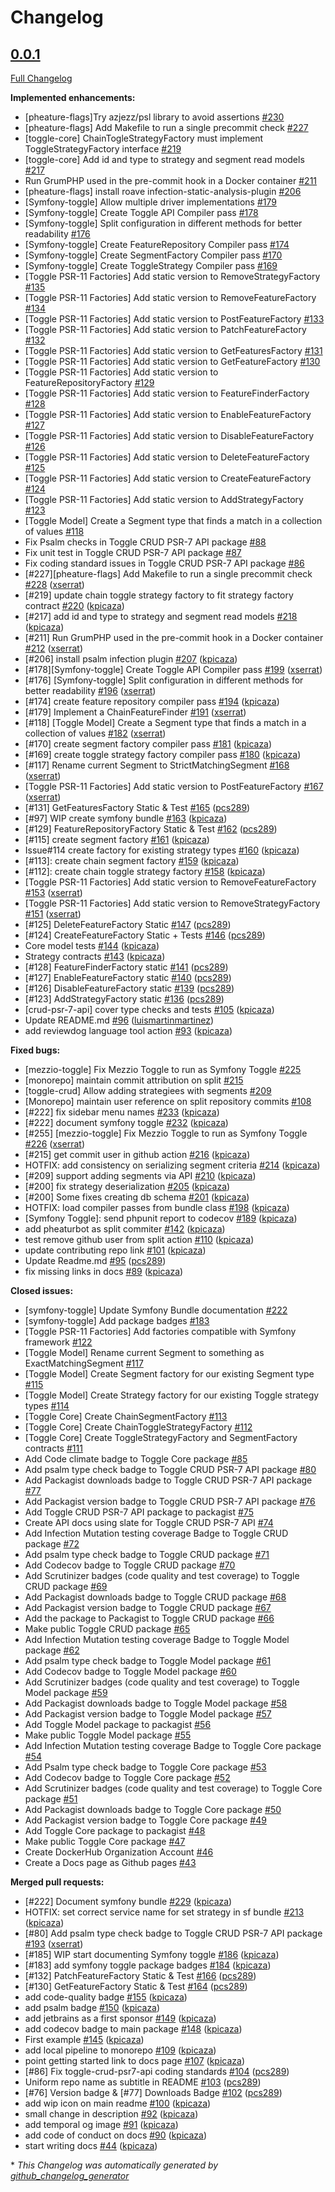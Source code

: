 # Changelog

## [0.0.1](https://github.com/pheature-flags/pheature-flags/tree/0.0.1)

[Full Changelog](https://github.com/pheature-flags/pheature-flags/compare/4efde1b91949256bf8d3b3baf7546150ddcc0e90...0.0.1)

**Implemented enhancements:**

- \[pheature-flags\]Try azjezz/psl library to avoid assertions [\#230](https://github.com/pheature-flags/pheature-flags/issues/230)
- \[pheature-flags\] Add Makefile to run a single precommit check [\#227](https://github.com/pheature-flags/pheature-flags/issues/227)
- \[toggle-core\] ChainTogleStrategyFactory must implement ToggleStrategyFactory interface [\#219](https://github.com/pheature-flags/pheature-flags/issues/219)
- \[toggle-core\] Add id and type to strategy and segment read models [\#217](https://github.com/pheature-flags/pheature-flags/issues/217)
- Run GrumPHP used in the pre-commit hook in a Docker container [\#211](https://github.com/pheature-flags/pheature-flags/issues/211)
- \[pheature-flags\] install roave infection-static-analysis-plugin [\#206](https://github.com/pheature-flags/pheature-flags/issues/206)
- \[Symfony-toggle\] Allow multiple driver implementations [\#179](https://github.com/pheature-flags/pheature-flags/issues/179)
- \[Symfony-toggle\] Create Toggle API Compiler pass [\#178](https://github.com/pheature-flags/pheature-flags/issues/178)
- \[Symfony-toggle\] Split configuration in different methods for better readability [\#176](https://github.com/pheature-flags/pheature-flags/issues/176)
- \[Symfony-toggle\] Create FeatureRepository Compiler pass [\#174](https://github.com/pheature-flags/pheature-flags/issues/174)
- \[Symfony-toggle\] Create SegmentFactory Compiler pass [\#170](https://github.com/pheature-flags/pheature-flags/issues/170)
- \[Symfony-toggle\] Create ToggleStrategy Compiler pass [\#169](https://github.com/pheature-flags/pheature-flags/issues/169)
- \[Toggle PSR-11 Factories\] Add static version to RemoveStrategyFactory [\#135](https://github.com/pheature-flags/pheature-flags/issues/135)
- \[Toggle PSR-11 Factories\] Add static version to RemoveFeatureFactory  [\#134](https://github.com/pheature-flags/pheature-flags/issues/134)
- \[Toggle PSR-11 Factories\] Add static version to PostFeatureFactory [\#133](https://github.com/pheature-flags/pheature-flags/issues/133)
- \[Toggle PSR-11 Factories\] Add static version to PatchFeatureFactory [\#132](https://github.com/pheature-flags/pheature-flags/issues/132)
- \[Toggle PSR-11 Factories\] Add static version to GetFeaturesFactory [\#131](https://github.com/pheature-flags/pheature-flags/issues/131)
- \[Toggle PSR-11 Factories\] Add static version to GetFeatureFactory [\#130](https://github.com/pheature-flags/pheature-flags/issues/130)
- \[Toggle PSR-11 Factories\] Add static version to FeatureRepositoryFactory [\#129](https://github.com/pheature-flags/pheature-flags/issues/129)
- \[Toggle PSR-11 Factories\] Add static version to FeatureFinderFactory [\#128](https://github.com/pheature-flags/pheature-flags/issues/128)
- \[Toggle PSR-11 Factories\] Add static version to EnableFeatureFactory [\#127](https://github.com/pheature-flags/pheature-flags/issues/127)
- \[Toggle PSR-11 Factories\] Add static version to DisableFeatureFactory [\#126](https://github.com/pheature-flags/pheature-flags/issues/126)
- \[Toggle PSR-11 Factories\] Add static version to DeleteFeatureFactory [\#125](https://github.com/pheature-flags/pheature-flags/issues/125)
- \[Toggle PSR-11 Factories\] Add static version to CreateFeatureFactory [\#124](https://github.com/pheature-flags/pheature-flags/issues/124)
- \[Toggle PSR-11 Factories\] Add static version to AddStrategyFactory [\#123](https://github.com/pheature-flags/pheature-flags/issues/123)
- \[Toggle Model\] Create a Segment type that finds a match in a collection of values [\#118](https://github.com/pheature-flags/pheature-flags/issues/118)
- Fix Psalm checks in Toggle CRUD PSR-7 API package [\#88](https://github.com/pheature-flags/pheature-flags/issues/88)
- Fix unit test in Toggle CRUD PSR-7 API package [\#87](https://github.com/pheature-flags/pheature-flags/issues/87)
- Fix coding standard issues in Toggle CRUD PSR-7 API package [\#86](https://github.com/pheature-flags/pheature-flags/issues/86)
- \[\#227\]\[pheature-flags\] Add Makefile to run a single precommit check [\#228](https://github.com/pheature-flags/pheature-flags/pull/228) ([xserrat](https://github.com/xserrat))
- \[\#219\] update chain toggle strategy factory to fit strategy factory contract [\#220](https://github.com/pheature-flags/pheature-flags/pull/220) ([kpicaza](https://github.com/kpicaza))
- \[\#217\] add id and type to strategy and segment read models [\#218](https://github.com/pheature-flags/pheature-flags/pull/218) ([kpicaza](https://github.com/kpicaza))
- \[\#211\] Run GrumPHP used in the pre-commit hook in a Docker container [\#212](https://github.com/pheature-flags/pheature-flags/pull/212) ([xserrat](https://github.com/xserrat))
- \[\#206\] install psalm infection plugin [\#207](https://github.com/pheature-flags/pheature-flags/pull/207) ([kpicaza](https://github.com/kpicaza))
- \[\#178\]\[Symfony-toggle\] Create Toggle API Compiler pass [\#199](https://github.com/pheature-flags/pheature-flags/pull/199) ([xserrat](https://github.com/xserrat))
- \[\#176\] \[Symfony-toggle\] Split configuration in different methods for better readability [\#196](https://github.com/pheature-flags/pheature-flags/pull/196) ([xserrat](https://github.com/xserrat))
- \[\#174\] create feature repository compiler pass [\#194](https://github.com/pheature-flags/pheature-flags/pull/194) ([kpicaza](https://github.com/kpicaza))
- \[\#179\] Implement a ChainFeatureFinder [\#191](https://github.com/pheature-flags/pheature-flags/pull/191) ([xserrat](https://github.com/xserrat))
- \[\#118\] \[Toggle Model\] Create a Segment type that finds a match in a collection of values [\#182](https://github.com/pheature-flags/pheature-flags/pull/182) ([xserrat](https://github.com/xserrat))
- \[\#170\] create segment factory compiler pass [\#181](https://github.com/pheature-flags/pheature-flags/pull/181) ([kpicaza](https://github.com/kpicaza))
- \[\#169\] create toggle strategy factory compiler pass [\#180](https://github.com/pheature-flags/pheature-flags/pull/180) ([kpicaza](https://github.com/kpicaza))
- \[\#117\] Rename current Segment to StrictMatchingSegment [\#168](https://github.com/pheature-flags/pheature-flags/pull/168) ([xserrat](https://github.com/xserrat))
- \[Toggle PSR-11 Factories\] Add static version to PostFeatureFactory [\#167](https://github.com/pheature-flags/pheature-flags/pull/167) ([xserrat](https://github.com/xserrat))
- \[\#131\] GetFeaturesFactory Static & Test [\#165](https://github.com/pheature-flags/pheature-flags/pull/165) ([pcs289](https://github.com/pcs289))
- \[\#97\] WIP create symfony bundle [\#163](https://github.com/pheature-flags/pheature-flags/pull/163) ([kpicaza](https://github.com/kpicaza))
- \[\#129\] FeatureRepositoryFactory Static & Test [\#162](https://github.com/pheature-flags/pheature-flags/pull/162) ([pcs289](https://github.com/pcs289))
- \[\#115\] create segment factory [\#161](https://github.com/pheature-flags/pheature-flags/pull/161) ([kpicaza](https://github.com/kpicaza))
- Issue\#114 create factory for existing strategy types [\#160](https://github.com/pheature-flags/pheature-flags/pull/160) ([kpicaza](https://github.com/kpicaza))
- \[\#113\]: create chain segment factory [\#159](https://github.com/pheature-flags/pheature-flags/pull/159) ([kpicaza](https://github.com/kpicaza))
- \[\#112\]: create chain toggle strategy factory [\#158](https://github.com/pheature-flags/pheature-flags/pull/158) ([kpicaza](https://github.com/kpicaza))
- \[Toggle PSR-11 Factories\] Add static version to RemoveFeatureFactory [\#153](https://github.com/pheature-flags/pheature-flags/pull/153) ([xserrat](https://github.com/xserrat))
- \[Toggle PSR-11 Factories\] Add static version to RemoveStrategyFactory [\#151](https://github.com/pheature-flags/pheature-flags/pull/151) ([xserrat](https://github.com/xserrat))
- \[\#125\] DeleteFeatureFactory Static [\#147](https://github.com/pheature-flags/pheature-flags/pull/147) ([pcs289](https://github.com/pcs289))
- \[\#124\] CreateFeatureFactory Static + Tests [\#146](https://github.com/pheature-flags/pheature-flags/pull/146) ([pcs289](https://github.com/pcs289))
- Core model tests [\#144](https://github.com/pheature-flags/pheature-flags/pull/144) ([kpicaza](https://github.com/kpicaza))
- Strategy contracts [\#143](https://github.com/pheature-flags/pheature-flags/pull/143) ([kpicaza](https://github.com/kpicaza))
- \[\#128\] FeatureFinderFactory static [\#141](https://github.com/pheature-flags/pheature-flags/pull/141) ([pcs289](https://github.com/pcs289))
- \[\#127\] EnableFeatureFactory static [\#140](https://github.com/pheature-flags/pheature-flags/pull/140) ([pcs289](https://github.com/pcs289))
- \[\#126\] DisableFeatureFactory static [\#139](https://github.com/pheature-flags/pheature-flags/pull/139) ([pcs289](https://github.com/pcs289))
- \[\#123\] AddStrategyFactory static [\#136](https://github.com/pheature-flags/pheature-flags/pull/136) ([pcs289](https://github.com/pcs289))
- \[crud-psr-7-api\] cover type checks and tests [\#105](https://github.com/pheature-flags/pheature-flags/pull/105) ([kpicaza](https://github.com/kpicaza))
- Update README.md [\#96](https://github.com/pheature-flags/pheature-flags/pull/96) ([luismartinmartinez](https://github.com/luismartinmartinez))
- add reviewdog language tool action [\#93](https://github.com/pheature-flags/pheature-flags/pull/93) ([kpicaza](https://github.com/kpicaza))

**Fixed bugs:**

- \[mezzio-toggle\] Fix Mezzio Toggle to run as Symfony Toggle [\#225](https://github.com/pheature-flags/pheature-flags/issues/225)
- \[monorepo\] maintain commit attribution on split [\#215](https://github.com/pheature-flags/pheature-flags/issues/215)
- \[toggle-crud\] Allow adding strategiees with segments [\#209](https://github.com/pheature-flags/pheature-flags/issues/209)
- \[Monorepo\] maintain user reference on split repository commits [\#108](https://github.com/pheature-flags/pheature-flags/issues/108)
- \[\#222\] fix sidebar menu names [\#233](https://github.com/pheature-flags/pheature-flags/pull/233) ([kpicaza](https://github.com/kpicaza))
- \[\#222\] document symfony toggle [\#232](https://github.com/pheature-flags/pheature-flags/pull/232) ([kpicaza](https://github.com/kpicaza))
- \[\#255\] \[mezzio-toggle\] Fix Mezzio Toggle to run as Symfony Toggle [\#226](https://github.com/pheature-flags/pheature-flags/pull/226) ([xserrat](https://github.com/xserrat))
- \[\#215\] get commit user in github action [\#216](https://github.com/pheature-flags/pheature-flags/pull/216) ([kpicaza](https://github.com/kpicaza))
- HOTFIX: add consistency on serializing segment criteria [\#214](https://github.com/pheature-flags/pheature-flags/pull/214) ([kpicaza](https://github.com/kpicaza))
- \[\#209\] support adding segments via API [\#210](https://github.com/pheature-flags/pheature-flags/pull/210) ([kpicaza](https://github.com/kpicaza))
- \[\#200\] fix strategy deserialization [\#205](https://github.com/pheature-flags/pheature-flags/pull/205) ([kpicaza](https://github.com/kpicaza))
- \[\#200\] Some fixes creating db schema [\#201](https://github.com/pheature-flags/pheature-flags/pull/201) ([kpicaza](https://github.com/kpicaza))
- HOTFIX: load compiler passes from bundle class [\#198](https://github.com/pheature-flags/pheature-flags/pull/198) ([kpicaza](https://github.com/kpicaza))
- \[Symfony Toggle\]: send phpunit report to codecov [\#189](https://github.com/pheature-flags/pheature-flags/pull/189) ([kpicaza](https://github.com/kpicaza))
- add pheaturbot as split commiter [\#142](https://github.com/pheature-flags/pheature-flags/pull/142) ([kpicaza](https://github.com/kpicaza))
- test remove github user from split action [\#110](https://github.com/pheature-flags/pheature-flags/pull/110) ([kpicaza](https://github.com/kpicaza))
- update contributing repo link [\#101](https://github.com/pheature-flags/pheature-flags/pull/101) ([kpicaza](https://github.com/kpicaza))
- Update Readme.md [\#95](https://github.com/pheature-flags/pheature-flags/pull/95) ([pcs289](https://github.com/pcs289))
- fix missing links in docs [\#89](https://github.com/pheature-flags/pheature-flags/pull/89) ([kpicaza](https://github.com/kpicaza))

**Closed issues:**

- \[symfony-toggle\] Update Symfony Bundle documentation  [\#222](https://github.com/pheature-flags/pheature-flags/issues/222)
- \[symfony-toggle\] Add package badges [\#183](https://github.com/pheature-flags/pheature-flags/issues/183)
- \[Toggle PSR-11 Factories\] Add factories compatible with Symfony framework [\#122](https://github.com/pheature-flags/pheature-flags/issues/122)
- \[Toggle Model\] Rename current Segment to something as ExactMatchingSegment  [\#117](https://github.com/pheature-flags/pheature-flags/issues/117)
- \[Toggle Model\] Create Segment factory for our existing Segment type [\#115](https://github.com/pheature-flags/pheature-flags/issues/115)
- \[Toggle Model\] Create Strategy factory for our existing Toggle strategy types  [\#114](https://github.com/pheature-flags/pheature-flags/issues/114)
- \[Toggle Core\] Create ChainSegmentFactory  [\#113](https://github.com/pheature-flags/pheature-flags/issues/113)
- \[Toggle Core\] Create ChainToggleStrategyFactory [\#112](https://github.com/pheature-flags/pheature-flags/issues/112)
- \[Toggle Core\] Create ToggleStrategyFactory and SegmentFactory contracts [\#111](https://github.com/pheature-flags/pheature-flags/issues/111)
- Add Code climate badge to Toggle Core package [\#85](https://github.com/pheature-flags/pheature-flags/issues/85)
- Add psalm type check badge to Toggle CRUD PSR-7 API package [\#80](https://github.com/pheature-flags/pheature-flags/issues/80)
- Add Packagist downloads badge to Toggle CRUD PSR-7 API package [\#77](https://github.com/pheature-flags/pheature-flags/issues/77)
- Add Packagist version badge to Toggle CRUD PSR-7 API package [\#76](https://github.com/pheature-flags/pheature-flags/issues/76)
- Add Toggle CRUD PSR-7 API package to packagist  [\#75](https://github.com/pheature-flags/pheature-flags/issues/75)
- Create API docs using slate for Toggle CRUD PSR-7 API [\#74](https://github.com/pheature-flags/pheature-flags/issues/74)
- Add Infection Mutation testing coverage Badge to Toggle CRUD package [\#72](https://github.com/pheature-flags/pheature-flags/issues/72)
- Add psalm type check badge to Toggle CRUD package [\#71](https://github.com/pheature-flags/pheature-flags/issues/71)
- Add Codecov badge to Toggle CRUD package [\#70](https://github.com/pheature-flags/pheature-flags/issues/70)
- Add Scrutinizer badges \(code quality and test coverage\) to Toggle CRUD package [\#69](https://github.com/pheature-flags/pheature-flags/issues/69)
- Add Packagist downloads badge to Toggle CRUD package [\#68](https://github.com/pheature-flags/pheature-flags/issues/68)
- Add Packagist version badge to Toggle CRUD package [\#67](https://github.com/pheature-flags/pheature-flags/issues/67)
- Add the package to Packagist to Toggle CRUD package [\#66](https://github.com/pheature-flags/pheature-flags/issues/66)
- Make public Toggle CRUD package [\#65](https://github.com/pheature-flags/pheature-flags/issues/65)
- Add Infection Mutation testing coverage Badge to Toggle Model package [\#62](https://github.com/pheature-flags/pheature-flags/issues/62)
- Add psalm type check badge to Toggle Model package [\#61](https://github.com/pheature-flags/pheature-flags/issues/61)
- Add Codecov badge to Toggle Model package [\#60](https://github.com/pheature-flags/pheature-flags/issues/60)
- Add Scrutinizer badges \(code quality and test coverage\) to Toggle Model package [\#59](https://github.com/pheature-flags/pheature-flags/issues/59)
- Add Packagist downloads badge to Toggle Model package [\#58](https://github.com/pheature-flags/pheature-flags/issues/58)
- Add Packagist version badge to Toggle Model package [\#57](https://github.com/pheature-flags/pheature-flags/issues/57)
- Add Toggle Model package to packagist [\#56](https://github.com/pheature-flags/pheature-flags/issues/56)
- Make public Toggle Model package [\#55](https://github.com/pheature-flags/pheature-flags/issues/55)
- Add Infection Mutation testing coverage Badge to Toggle Core package [\#54](https://github.com/pheature-flags/pheature-flags/issues/54)
- Add Psalm type check badge to Toggle Core package [\#53](https://github.com/pheature-flags/pheature-flags/issues/53)
- Add Codecov badge to Toggle Core package [\#52](https://github.com/pheature-flags/pheature-flags/issues/52)
- Add Scrutinizer badges \(code quality and test coverage\) to Toggle Core package [\#51](https://github.com/pheature-flags/pheature-flags/issues/51)
- Add Packagist downloads badge to Toggle Core package [\#50](https://github.com/pheature-flags/pheature-flags/issues/50)
- Add Packagist version badge to Toggle Core package [\#49](https://github.com/pheature-flags/pheature-flags/issues/49)
- Add Toggle Core package to packagist [\#48](https://github.com/pheature-flags/pheature-flags/issues/48)
- Make public Toggle Core package [\#47](https://github.com/pheature-flags/pheature-flags/issues/47)
- Create DockerHub Organization Account [\#46](https://github.com/pheature-flags/pheature-flags/issues/46)
- Create a Docs page as Github pages [\#43](https://github.com/pheature-flags/pheature-flags/issues/43)

**Merged pull requests:**

- \[\#222\] Document symfony bundle [\#229](https://github.com/pheature-flags/pheature-flags/pull/229) ([kpicaza](https://github.com/kpicaza))
- HOTFIX: set correct service name for set strategy in sf bundle [\#213](https://github.com/pheature-flags/pheature-flags/pull/213) ([kpicaza](https://github.com/kpicaza))
- \[\#80\] Add psalm type check badge to Toggle CRUD PSR-7 API package [\#193](https://github.com/pheature-flags/pheature-flags/pull/193) ([xserrat](https://github.com/xserrat))
- \[\#185\] WIP start documenting Symfony toggle [\#186](https://github.com/pheature-flags/pheature-flags/pull/186) ([kpicaza](https://github.com/kpicaza))
- \[\#183\] add symfony toggle package badges [\#184](https://github.com/pheature-flags/pheature-flags/pull/184) ([kpicaza](https://github.com/kpicaza))
- \[\#132\] PatchFeatureFactory Static & Test [\#166](https://github.com/pheature-flags/pheature-flags/pull/166) ([pcs289](https://github.com/pcs289))
- \[\#130\] GetFeatureFactory Static & Test [\#164](https://github.com/pheature-flags/pheature-flags/pull/164) ([pcs289](https://github.com/pcs289))
- add code-quality badge [\#155](https://github.com/pheature-flags/pheature-flags/pull/155) ([kpicaza](https://github.com/kpicaza))
- add psalm badge [\#150](https://github.com/pheature-flags/pheature-flags/pull/150) ([kpicaza](https://github.com/kpicaza))
- add jetbrains as a first sponsor [\#149](https://github.com/pheature-flags/pheature-flags/pull/149) ([kpicaza](https://github.com/kpicaza))
- add codecov badge to main package [\#148](https://github.com/pheature-flags/pheature-flags/pull/148) ([kpicaza](https://github.com/kpicaza))
- First example [\#145](https://github.com/pheature-flags/pheature-flags/pull/145) ([kpicaza](https://github.com/kpicaza))
- add local pipeline to monorepo [\#109](https://github.com/pheature-flags/pheature-flags/pull/109) ([kpicaza](https://github.com/kpicaza))
- point getting started link to docs page [\#107](https://github.com/pheature-flags/pheature-flags/pull/107) ([kpicaza](https://github.com/kpicaza))
- \[\#86\] Fix toggle-crud-psr7-api coding standards [\#104](https://github.com/pheature-flags/pheature-flags/pull/104) ([pcs289](https://github.com/pcs289))
- Uniform repo name as subtitle in README [\#103](https://github.com/pheature-flags/pheature-flags/pull/103) ([pcs289](https://github.com/pcs289))
- \[\#76\] Version badge & \[\#77\] Downloads Badge [\#102](https://github.com/pheature-flags/pheature-flags/pull/102) ([pcs289](https://github.com/pcs289))
- add wip icon on main readme [\#100](https://github.com/pheature-flags/pheature-flags/pull/100) ([kpicaza](https://github.com/kpicaza))
- small change in description [\#92](https://github.com/pheature-flags/pheature-flags/pull/92) ([kpicaza](https://github.com/kpicaza))
- add temporal og image [\#91](https://github.com/pheature-flags/pheature-flags/pull/91) ([kpicaza](https://github.com/kpicaza))
- add code of conduct on docs [\#90](https://github.com/pheature-flags/pheature-flags/pull/90) ([kpicaza](https://github.com/kpicaza))
- start writing docs [\#44](https://github.com/pheature-flags/pheature-flags/pull/44) ([kpicaza](https://github.com/kpicaza))



\* *This Changelog was automatically generated by [github_changelog_generator](https://github.com/github-changelog-generator/github-changelog-generator)*
